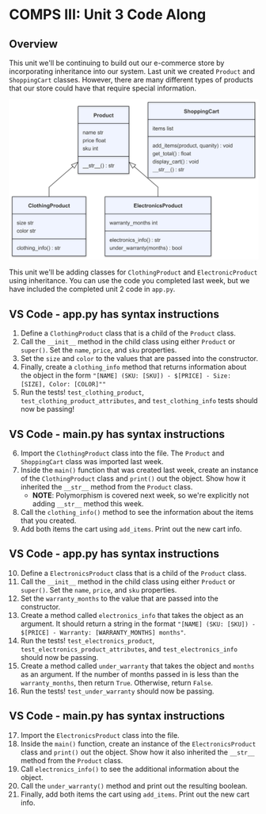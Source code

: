 # COMPS III: Unit 3 Code Along

## Overview
This unit we'll be continuing to build out our e-commerce store by incorporating inheritance into our system. Last unit we created `Product` and `ShoppingCart` classes. However, there are many different types of products that our store could have that require special information. 

![Inheritance in E-Commerce Store](./E-Store_W2.png)

This unit we'll be adding classes for `ClothingProduct` and `ElectronicProduct` using inheritance. You can use the code you completed last week, but we have included the completed unit 2 code in `app.py`.

## VS Code - app.py has syntax instructions
1. Define a `ClothingProduct` class that is a child of the `Product` class.
2. Call the `__init__` method in the child class using either `Product` or `super()`. Set the `name`, `price`, and `sku` properties.
3. Set the `size` and `color` to the values that are passed into the constructor.
4. Finally, create a `clothing_info` method that returns information about the object in the form `"[NAME] (SKU: [SKU]) - $[PRICE] - Size: [SIZE], Color: [COLOR]""`
5. Run the tests! `test_clothing_product`, `test_clothing_product_attributes`, and `test_clothing_info` tests should now be passing!

## VS Code - main.py has syntax instructions
6. Import the `ClothingProduct` class into the file. The `Product` and `ShoppingCart` class was imported last week.
7. Inside the `main()` function that was created last week, create an instance of the `ClothingProduct` class and `print()` out the object. Show how it inherited the `__str__` method from the `Product` class. 
    - **NOTE**: Polymorphism is covered next week, so we're explicitly not adding `__str__` method this week.
8. Call the `clothing_info()` method to see the information about the items that you created. 
9. Add both items the cart using `add_items`. Print out the new cart info.

## VS Code - app.py has syntax instructions
10. Define a `ElectronicsProduct` class that is a child of the `Product` class.
11. Call the `__init__` method in the child class using either `Product` or `super()`. Set the `name`, `price`, and `sku` properties.
12. Set the `warranty_months` to the value that are passed into the constructor. 
13. Create a method called `electronics_info` that takes the object as an argument. It should return a string in the format `"[NAME] (SKU: [SKU]) - $[PRICE] - Warranty: [WARRANTY_MONTHS] months"`.
14. Run the tests! `test_electronics_product`, `test_electronics_product_attributes`, and `test_electronics_info` should now be passing.
15. Create a method called `under_warranty` that takes the object and `months` as an argument. If the number of months passed in is less than the `warranty_months`, then return `True`. Otherwise, return `False`.
16. Run the tests! `test_under_warranty` should now be passing.

## VS Code - main.py has syntax instructions
17. Import the `ElectronicsProduct` class into the file.
18. Inside the `main()` function, create an instance of the `ElectronicsProduct` class and `print()` out the object. Show how it also inherited the `__str__` method from the `Product` class.
19. Call `electronics_info()` to see the additional information about the object.
20. Call the `under_warranty()` method and print out the resulting boolean.
21. Finally, add both items the cart using `add_items`. Print out the new cart info.